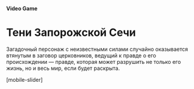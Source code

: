 
#### Video Game

# Тени Запорожской Сечи

Загадочный персонаж с неизвестными силами случайно оказывается втянутым в заговор церковников, ведущий к правде о его происхождении — правде, которая может разрушить не только его жизнь, но и весь мир, если будет раскрыта.

[mobile-slider]
